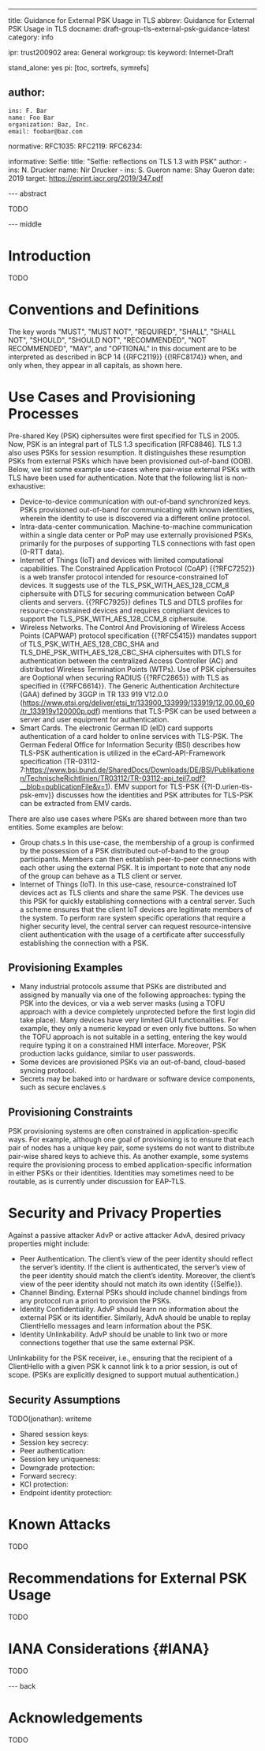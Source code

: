 ---
title: Guidance for External PSK Usage in TLS
abbrev: Guidance for External PSK Usage in TLS
docname: draft-group-tls-external-psk-guidance-latest
category: info

ipr: trust200902
area: General
workgroup: tls
keyword: Internet-Draft

stand_alone: yes
pi: [toc, sortrefs, symrefs]

author:
  -
    ins: F. Bar
    name: Foo Bar
    organization: Baz, Inc.
    email: foobar@baz.com


normative:
  RFC1035:
  RFC2119:
  RFC6234:

informative:
  Selfie:
     title: "Selfie: reflections on TLS 1.3 with PSK"
     author:
         -
             ins: N. Drucker
             name: Nir Drucker
         -
             ins: S. Gueron
             name: Shay Gueron
     date: 2019
     target: https://eprint.iacr.org/2019/347.pdf

--- abstract

TODO

--- middle

# Introduction

TODO

# Conventions and Definitions

The key words "MUST", "MUST NOT", "REQUIRED", "SHALL", "SHALL NOT", "SHOULD",
"SHOULD NOT", "RECOMMENDED", "NOT RECOMMENDED", "MAY", and "OPTIONAL" in this
document are to be interpreted as described in BCP 14 {{RFC2119}} {{!RFC8174}}
when, and only when, they appear in all capitals, as shown here.

# Use Cases and Provisioning Processes

Pre-shared Key (PSK) ciphersuites were first specified for TLS in 2005. Now, PSK is an integral part
of TLS 1.3 specification [RFC8846]. TLS 1.3 also uses PSKs for session resumption. It distinguishes
these resumption PSKs from external PSKs which have been provisioned out-of-band (OOB). Below, we list
some example use-cases where pair-wise external PSKs with TLS have been used for authentication.
Note that the following list is non-exhaustive:

- Device-to-device communication with out-of-band synchronized keys. PSKs provisioned out-of-band for
communicating with known identities, wherein the identity to use is discovered via a different online protocol.
- Intra-data-center communication. Machine-to-machine communication within a single data center or PoP
may use externally provisioned PSKs, primarily for the purposes of supporting TLS connections
with fast open (0-RTT data).
- Internet of Things (IoT) and devices with limited computational capabilities. The Constrained Application
Protocol (CoAP) {{?RFC7252}} is a web transfer protocol intended for resource-constrained IoT devices. It suggests
use of the TLS_PSK_WITH_AES_128_CCM_8 ciphersuite with DTLS for securing communication between CoAP clients
and servers. {{?RFC7925}} defines TLS and DTLS profiles for resource-constrained devices and requires
compliant devices to support the TLS_PSK_WITH_AES_128_CCM_8 ciphersuite.
- Wireless Networks. The Control And Provisioning of Wireless Access Points (CAPWAP) protocol
specification {{?RFC5415}} mandates support of TLS_PSK_WITH_AES_128_CBC_SHA and TLS_DHE_PSK_WITH_AES_128_CBC_SHA
ciphersuites with DTLS for authentication between the centralized Access Controller (AC) and distributed
Wireless Termination Points (WTPs). Use of PSK ciphersuites are Ooptional when securing RADIUS {{?RFC2865}} with
TLS as specified in {{?RFC6614}}. The Generic Authentication Architecture (GAA) defined by 3GGP in TR 133 919 V12.0.0
(https://www.etsi.org/deliver/etsi_tr/133900_133999/133919/12.00.00_60/tr_133919v120000p.pdf) mentions that TLS-PSK
can be used between a server and user equipment for authentication.
- Smart Cards. The electronic German ID (eID) card supports authentication of a card holder to online
services with TLS-PSK. The German Federal Office for Information Security (BSI) describes how TLS-PSK
authentication is utilized in the eCard-API-Framework specification
(TR-03112-7:https://www.bsi.bund.de/SharedDocs/Downloads/DE/BSI/Publikationen/TechnischeRichtlinien/TR03112/TR-03112-api_teil7.pdf?__blob=publicationFile&v=1).
EMV support for TLS-PSK {{?I-D.urien-tls-psk-emv}} discusses how the identities and PSK attributes for
TLS-PSK can be extracted from EMV cards.

There are also use cases where PSKs are shared between more than two entities. Some examples are
below:

- Group chats.s In this use-case, the membership of a group is confirmed by the possession of a PSK
distributed out-of-band to the group participants. Members can then establish peer-to-peer connections
with each other using the external PSK. It is important to note that any node of the group can behave
as a TLS client or server.
- Internet of Things (IoT). In this use-case, resource-constrained IoT devices act as TLS clients and
share the same PSK. The devices use this PSK for quickly establishing connections with a central server.
Such a scheme ensures that the client IoT devices are legitimate members of the system. To perform rare
system specific operations that require a higher security level, the central server can request
resource-intensive client authentication with the usage of a certificate after successfully establishing
the connection with a PSK.

## Provisioning Examples

- Many industrial protocols assume that PSKs are distributed and assigned by manually via
one of the following approaches: typing the PSK into the devices, or via a web server
masks (using a TOFU approach with a device completely unprotected before the first login did take place).
Many devices have very limited GUI functionalities. For example, they only a numeric keypad or even only five
buttons. So when the TOFU approach is not suitable in a setting, entering the key would require typing it on a
constrained HMI interface. Moreover, PSK production lacks guidance, similar to user passwords.
- Some devices are provisioned PSKs via an out-of-band, cloud-based syncing protocol.
- Secrets may be baked into or hardware or software device components, such as secure enclaves.s

## Provisioning Constraints

PSK provisioning systems are often constrained in application-specific ways. For example,
although one goal of provisioning is to ensure that each pair of nodes has a unique key
pair, some systems do not want to distribute pair-wise shared keys to achieve this.
As another example, some systems require the provisioning process to embed application-specific
information in either PSKs or their identities. Identities may sometimes need to be routable, as
is currently under discussion for EAP-TLS.

# Security and Privacy Properties

Against a passive attacker AdvP or active attacker AdvA, desired privacy properties might include:

- Peer Authentication. The client’s view of the peer identity should reflect the server’s identity.
If the client is authenticated, the server’s view of the peer identity should match the client’s identity.
Moreover, the client’s view of the peer identity should not match its own identity {{Selfie}}.
- Channel Binding. External PSKs should include channel bindings from any protocol run a priori to
provision the PSKs.
- Identity Confidentiality. AdvP should learn no information about the external PSK or its identifier.
Similarly, AdvA should be unable to replay ClientHello messages and learn information about the PSK.
- Identity Unlinkability. AdvP should be unable to link two or more connections together that use the
same external PSK.

Unlinkability for the PSK receiver, i.e., ensuring that the recipient of a ClientHello with a given PSK
k cannot link k to a prior session, is out of scope. (PSKs are explicitly designed to support mutual
authentication.)

## Security Assumptions

TODO(jonathan): writeme

- Shared session keys:
- Session key secrecy:
- Peer authentication:
- Session key uniqueness:
- Downgrade protection:
- Forward secrecy:
- KCI protection:
- Endpoint identity protection:

# Known Attacks

TODO

# Recommendations for External PSK Usage

TODO

# IANA Considerations {#IANA}

TODO

--- back

# Acknowledgements

TODO